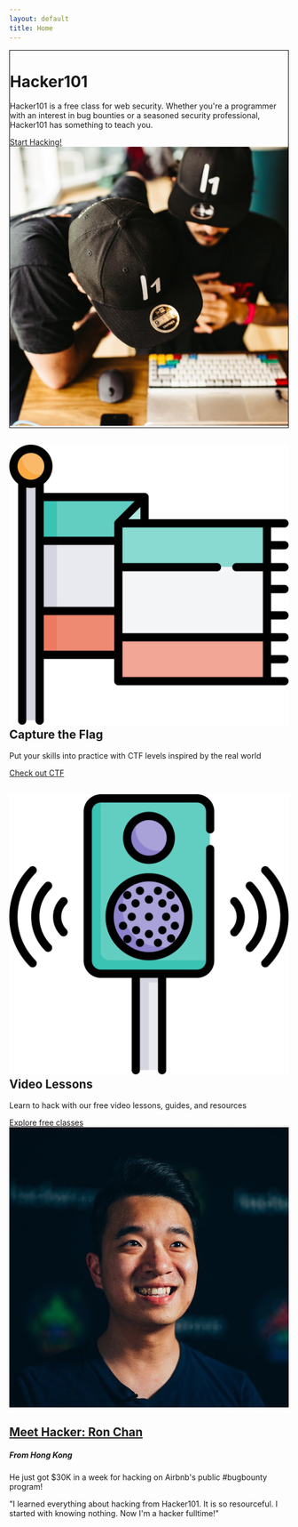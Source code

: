 ```yaml
---
layout: default
title: Home
---
```


<div class="container-fluid">
	<div class="position-relative overflow-hidden row mb-5 text-center bg-light text-dark" style="border: 1px solid black">
	  <div class="col">
	    <h1 class="display-5 font-weight-normal">Hacker101</h1>
	    <p class="lead font-weight-normal">Hacker101 is a free class for web security. Whether you're a programmer with an interest in bug bounties or a seasoned security professional, Hacker101 has something to teach you.</p>
	    <a class="btn btn-success mb-2" href="resources#2">Start Hacking!</a>
	  </div>
	  <div class="col">
        <img src="/assets/learn-to-hack.jpg">
      </div>
	  <div class="product-device box-shadow d-none d-md-block"></div>
	  <div class="product-device product-device-2 box-shadow d-none d-md-block"></div>
	</div>
	<div class="row">
	  <div class="bg-light col-sm-39 border border-dark text-center text-dark overflow-hidden">
	    <div class="mt-2 pt-2">
	      <h2 class="display-5"><img src="/assets/flag.svg">Capture the Flag</h2>
	      <p class="lead"><a href="https://ctf.hacker101.com/" class="text-dark" style="text-decoration: none">Put your skills into practice with CTF levels inspired by the real world</a></p>
	    </div>
	    <a href="https://ctf.hacker101.com/" class="pb-0 mb-0">Check out CTF</a>
	  </div>
	  <div class="bg-dark col-sm-39 border border-success text-center text-white overflow-hidden">
	    <div class="mt-2 pt-2">
	      <h2 class="display-5e"><img src="/assets/speaker.svg">Video Lessons</h2>
	      <p class="lead"><a href="videos" class="text-white" style="text-decoration: none">Learn to hack with our free video lessons, guides, and resources</a></p>
	    </div>
	    <a href="videos" class="pb-0 mb-0">Explore free classes</a>
	  </div>
	</div>
	<div class="row">
      <div class="bg-light col-sm-39 border border-dark text-center text-dark overflow-hidden">
        <img src="/assets/ron-chan.jpg">
      </div>
      <div class="bg-dark col-sm-39  border border-success text-center text-white overflow-hidden">
        <div class="mt-2 pt-2">
          <h2 class="display-5e"><a href="videos" class="text-white">Meet Hacker: Ron Chan</a></h2>
          <h5>From Hong Kong</h5>
          <p class="lead">He just got $30K in a week for hacking on Airbnb's public #bugbounty program!</p>
          <p class="quote">"I learned everything about hacking from Hacker101. It is so resourceful. I started with knowing nothing. Now I'm a hacker fulltime!"</p>
        </div>
      </div>
    </div>
</div>